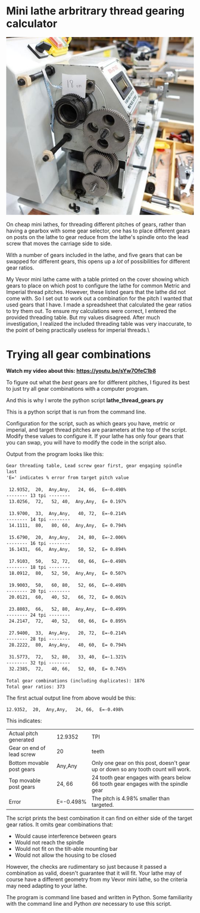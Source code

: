 # Mini lathe arbritrary thread gearing calculator

![](img/18tpi_gears.jpg)

On cheap mini lathes, for threading different pitches of gears, rather
than having a gearbox with some gear selector, one has to place
different gears on posts on the lathe to gear reduce from the lathe\'s
spindle onto the lead screw that moves the carriage side to side.

With a number of gears included in the lathe, and five gears that can
be swapped for different gears, this opens up a *lot* of possibilities
for different gear ratios.

My Vevor mini lathe came with a table printed on the cover showing
which gears to place on which post to configure the lathe for common
Metric and Imperial thread pitches. However, these listed gears that
the lathe did not come with. So I set out to work out a combination
for the pitch I wanted that used gears that I have. I made a
spreadsheet that calculated the gear ratios to try them out. To ensure
my calculations were correct, I entered the provided threading
table. But my values disagreed. After much investigation, I realized
the included threading table was very inaccurate, to the point of
being practically useless for imperial threads.\

# Trying all gear combinations

**Watch my video about this: <https://youtu.be/sYw7OfeC1b8>**

To figure out what the *best* gears are for different pitches, I
figured its best to just try all gear combinations with a computer
program.

And this is why I wrote the python script **lathe_thread_gears.py**

This is a python script that is run from the command line.

Configuration for the script, such as which gears you have, metric or
imperial, and target thread pitches are parameters at the top of the
script. Modify these values to configure it. If your lathe has only
four gears that you can swap, you will have to modify the code in the
script also.

Output from the program looks like this:

    Gear threading table, Lead screw gear first, gear engaging spindle last
    'E=' indicates % error from target pitch value

     12.9352,  20,  Any,Any,   24, 66,  E=-0.498%
    -------- 13 tpi --------
     13.0256,  72,   52, 40,  Any,Any,  E= 0.197%

     13.9700,  33,  Any,Any,   40, 72,  E=-0.214%
    -------- 14 tpi --------
     14.1111,  80,   80, 60,  Any,Any,  E= 0.794%

     15.6790,  20,  Any,Any,   24, 80,  E=-2.006%
    -------- 16 tpi --------
     16.1431,  66,  Any,Any,   50, 52,  E= 0.894%

     17.9103,  50,   52, 72,   60, 66,  E=-0.498%
    -------- 18 tpi --------
     18.0912,  80,   52, 50,  Any,Any,  E= 0.507%

     19.9003,  50,   60, 80,   52, 66,  E=-0.498%
    -------- 20 tpi --------
     20.0121,  60,   40, 52,   66, 72,  E= 0.061%

     23.8803,  66,   52, 80,  Any,Any,  E=-0.499%
    -------- 24 tpi --------
     24.2147,  72,   40, 52,   60, 66,  E= 0.895%

     27.9400,  33,  Any,Any,   20, 72,  E=-0.214%
    -------- 28 tpi --------
     28.2222,  80,  Any,Any,   40, 60,  E= 0.794%

     31.5773,  72,   52, 80,   33, 40,  E=-1.321%
    -------- 32 tpi --------
     32.2385,  72,   40, 66,   52, 60,  E= 0.745%

    Total gear combinations (including duplicates): 1876
    Total gear ratios: 373

The first actual output line from above would be this:

    12.9352,  20,  Any,Any,   24, 66,  E=-0.498%

This indicates:

|                           |            |                                   |
|---------------------------|------------|-----------------------------------|
| Actual pitch generated    | 12.9352    | TPI |
| Gear on end of lead screw | 20         | teeth |
| Bottom movable post gears | Any,Any    | Only one gear on this post, doesn\'t gear up or down so any tooth count will work. |
| Top movable post gears    | 24, 66     | 24 tooth gear engages with gears below 66 tooth gear engages with the spindle gear |
| Error                     | E=-0.498%  | The pitch is 4.98% smaller than targeted. |

The script prints the best combination it can find on either side of the
target gear ratios. It omits gear combinations that:

* Would cause interference between gears
* Would not reach the spindle
* Would not fit on the tilt-able mounting bar
* Would not allow the housing to be closed

However, the checks are rudimentary so just because it passed a
combination as valid, doesn\'t guarantee that it will fit. Your lathe
may of course have a different geometry from my Vevor mini lathe, so
the criteria may need adapting to your lathe.

The program is command line based and written in Python. Some
familiarity with the command line and Python *are* necessary to use
this script.
